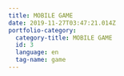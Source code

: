```yaml
---
title: MOBILE GAME
date: 2019-11-27T03:47:21.014Z
portfolio-category:
  category-title: MOBILE GAME
  id: 3
  language: en
  tag-name: game
---
```

